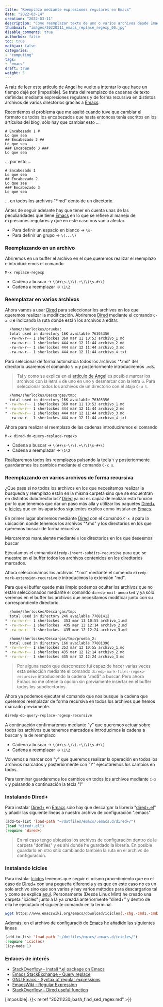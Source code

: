 ```yaml
---
title: "Reemplazo mediante expresiones regulares en Emacs"
date: "2022-03-14"
creation: "2022-03-11"
description: "Como reemplazar texto de uno o varios archivos desde Emacs gracias al uso de las expresiones regulares, incluso de forma recursiva."
thumbnail: "images/20220311_emacs_replace_regexp_00.jpg"
disable_comments: true
authorbox: false
toc: true
mathjax: false
categories:
- "computing"
tags:
- "emacs"
draft: true
weight: 5
---
```

A raiz de leer este [artículo de Angel] he vuelto a intentar lo que hace un tiempo dejé por [imposible]. Se trata del reemplazo de cadenas de texto definidas mediante expresiones regulares y de forma recursiva en distintos archivos de varios directorios gracias a [Emacs].
<!--more-->
Recordemos el problema que me asaltó cuando tuve que cambiar el formato de todos los encabezados que hasta entonces tenía escritos en los artículos del blog, sólo hay que cambiar esto ...

```
# Encabezado 1 #
Lo que sea
## Encabezado 2 ##
Lo que sea
### Encabezado 3 ###
Lo que sea
```

... por esto ...

```
# Encabezado 1
Lo que sea
## Encabezado 2
Lo que sea
### Encabezado 3
Lo que sea
```

... en todos los archivos "*.md" dento de un directorio.

Antes de seguir adelante hay que tener en cuenta unas de las peculiaridades que tiene [Emacs] en lo que se refiere al manejo de expresiones regulares y que en este caso nos van a afectar.
- Para definir un espacio en blanco → `\s-`
- Para definir un grupo → `\(...\)`

### Reemplazando en un archivo
Abriremos en un buffer el archivo en el que queremos realizar el reemplazo e introduciremos el comando

```
M-x replace-regexp
```
- Cadena a buscar → `\(#+\s-\)\(.+\)\(\s-#+\)`
- Cadena a reemplazar → `\1\2`

### Reemplazar en varios archivos
Ahora vamos a usar [Dired] para seleccionar los archivos en los que queremos realizar la modificación. Abriremos [Dired] mediante el comando `C-x d` e indicando la ruta donde están los archivos a editar.

``` bash
  /home/sherlockes/prueba:
  total used in directory 16K available 76305356
  -rw-rw-r-- 1 sherlockes 360 mar 11 10:53 archivo_1.md
  -rw-rw-r-- 1 sherlockes 444 mar 12 11:44 archivo_2.md
  -rw-rw-r-- 1 sherlockes 444 mar 12 11:44 archivo_3.md
  -rw-rw-r-- 1 sherlockes 444 mar 12 11:44 archivo_4.txt
```
Para selecionar de forma automática todos los archivos "*.md" del directorio usaremos el comando `% m` y posteriormente introduciremos `.md$`.

> Tal y como se explica en el [artículo de Angel] es posible marcar los archivos con la letra `m` de uno en uno y desmarcar con la letra `u`. Para seleccionar todos los archivos de un directorio con el atajo `C-u t`.

``` bash
  /home/sherlockes/Descargas/tmp:
  total used in directory 16K available 76305356
* -rw-rw-r-- 1 sherlockes 360 mar 11 10:53 archivo_1.md
* -rw-rw-r-- 1 sherlockes 444 mar 12 11:44 archivo_2.md
* -rw-rw-r-- 1 sherlockes 444 mar 12 11:44 archivo_3.md
  -rw-rw-r-- 1 sherlockes 444 mar 12 11:44 archivo_4.txt
```

Ahora para realizar el reemplazo de las cadenas introduciremos el comando

```
M-x dired-do-query-replace-regexp
```

- Cadena a buscar → `\(#+\s-\)\(.+\)\(\s-#+\)`
- Cadena a reemplazar → `\1\2`

Realizaremos todos los reemplazos pulsando la tecla `Y` y posteriormente guardaremos los cambios mediante el comando `C-x s`.

### Reemplazando en varios archivos de forma recursiva
¿Que pasa si no todos los archivos en los que necesitamos realizar la busqueda y reemplazo están en la misma carpeta sino que se encuentran en distintos dubdirectorios? [Dired] ya no es capaz de realizar esta función por lo que tenemos que dar un paso más alla y utilizar los paquetes [Dired+] e [Icicles] que en los apartados siguientes explico como instalar en [Emacs].

En primer lugar abriremos mediante [Dired] con el comando `C-x d` para la ubicación donde tenemos los archivos "*.md" y los directorios en los que queremos buscar de forma recursiva.

Marcaremos manualemte mediante `m` los directorios en los que deseemos buscar

Ejecutamos el comando `diredp-insert-subdirs-recursive` para que se muestre en el buffer todos los archivos contenidos en los diredtorios marcados.

Ahora seleccionamos los archivos "*.md" mediante el comendo `diredp-mark-extension-recursive` e introducimos la extensión "md".

Para que el buffer quede más limpio podemos ocultar los archivos que no están seleccionados mediante el comando `diredp-omit-unmarked` y ya sólo veremos en el buffer los archivos que necesitamos modificar junto con su correspondiente directorio.

``` bash
  /home/sherlockes/Descargas/tmp:
  total used in directory 24K available 77081412
* -rw-rw-r-- 1 sherlockes  353 mar 13 10:55 archivo_1.md
* -rw-rw-r-- 1 sherlockes  435 mar 12 12:14 archivo_2.md
* -rw-rw-r-- 1 sherlockes  435 mar 12 12:24 archivo_3.md

  /home/sherlockes/Descargas/tmp/prueba_2:
  total used in directory 16K available 77081396
* -rw-rw-r-- 1 sherlockes 353 mar 13 10:55 archivo_1.md
* -rw-rw-r-- 1 sherlockes 435 mar 12 12:14 archivo_2.md
* -rw-rw-r-- 1 sherlockes 435 mar 12 12:24 archivo_3.md
```

> Por alguna razón que desconozco fui capaz de hacer varias veces esta selección mediante el comando `diredp-mark-files-regexp-recursive` introduciendo la cadena "\.md$" a buscar. Pero ahora Emacs no me ofrece la opción sin previamente insertar en el buffer todos los subdirectorios.

Ahora ya podemos ejecutar el comando que nos busque la cadena que queremos reemplazar de forma recursiva en todos los archivos que hemos marcado previamente.

``` lisp
diredp-do-query-replace-regexp-recursive
```

A continuación confirmaremos mediante "y" que queremos actuar sobre todos los archivos que tenemos marcados e introducimos la cadena a buscar y la de reemplazo
- Cadena a buscar → `\(#+\s-\)\(.+\)\(\s-#+\)`
- Cadena a reemplazar → `\1\2`

Volvemos a marcar con "y" que queremos realizar la operación en todos los archivos marcados y posteriormente con "Y" ejecutaremos los cambios en todos.

Para terminar guardaremos los cambios en todos los archivos mediante `C-x s` y pulsando a continuación la tecla "!"


### Instalando Dired+
Para instalar [Dired+] en [Emacs] sólo hay que descargar la librería "[dired+.el]" y añadir las siguiente líneas a nuestro archivo de configuración ".emacs"

``` lisp
(add-to-list 'load-path "~/dotfiles/emacs/.emacs.d/dired+/")
(load "dired+.el")
(require 'dired+)
```

> En mi caso tengo ubicados los archivos de configuración dentro de la carpeta "dotfiles" y es ahí donde he guardado la librería. En posible guardarlo en otro sitio cambiando también la ruta en el archivo de configuración.

### Instalando Icicles
Para instalar [Icicles] tenemos que seguir el mismo procedimiento que en el caso de [Dired+] con una pequeña diferencia y es que en este caso no es un solo archivo sino que son varios y hay varios métodos para descargarlos tal y como se explica [aquí]. Personamente (Desde Linux Mint) he creado una carpeta "icicles" junto a la ya creada anteriormente "dired+" y dentro de ella he ejecutado el siguiente comando en la terminal.

``` bash
wget https://www.emacswiki.org/emacs/download/icicles{,-chg,-cmd1,-cmd2,-doc1,-doc2,-face,-fn,-mac,-mcmd,-mode,-opt,-var}.el
```

Además, en el archivo de configuració de [Emacs] he añadido las siguientes líneas

``` lisp
(add-to-list 'load-path "~/dotfiles/emacs/.emacs.d/icicles/")
(require 'icicles)
(icy-mode 1)
```

### Enlaces de interés
- [StackOverflow - Install *.el package on Emacs](https://stackoverflow.com/questions/6400447/how-to-install-a-emacs-plugin-many-times-its-a-el-file-on-windows-platform)
- [Emacs StackExchange - Query replace](https://emacs.stackexchange.com/questions/26602/query-replace-on-directory)
- [GNU Emacs - Syntax of regular expressions](https://www.gnu.org/software/emacs/manual/html_node/emacs/Regexps.html)
- [EmacsWiki - Regular Expression](https://www.emacswiki.org/emacs/RegularExpression#h5o-5)
- [StackOverflow - Dired useful function](https://stackoverflow.com/questions/28880606/how-to-make-dired-adopt-some-useful-function-from-total-command)

[aquí]: https://www.emacswiki.org/emacs/Icicles_-_Libraries#h5o-6
[artículo de Angel]: https://ugeek.github.io/blog/post/2022-03-08-reemplazar-texto-de-uno-o-varios-archivos-con-dired-en-emacs.html
[Dired]: https://www.emacswiki.org/emacs/DiredMode
[Dired+]: https://www.emacswiki.org/emacs/DiredPlus
[dired+.el]: https://www.emacswiki.org/emacs/download/dired%2b.el
[Emacs]: https://www.gnu.org/software/emacs/
[Icicles]: https://www.emacswiki.org/emacs/Icicles
[imposible]: {{< relref "20211230_bash_find_sed_regex.md" >}}


[image-01]: /images/20220311_emacs_replace_regexp_01.jpg
[image-02]: /images/20220311_emacs_replace_regexp_02.jpg
[image-03]: /images/20220311_emacs_replace_regexp_03.jpg
[image-04]: /images/20220311_emacs_replace_regexp_04.jpg
[image-05]: /images/20220311_emacs_replace_regexp_05.jpg
[image-06]: /images/20220311_emacs_replace_regexp_06.jpg
[image-07]: /images/20220311_emacs_replace_regexp_07.jpg
[image-08]: /images/20220311_emacs_replace_regexp_08.jpg
[image-09]: /images/20220311_emacs_replace_regexp_09.jpg

